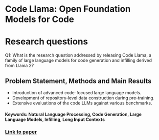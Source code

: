 # Code Llama: Open Foundation Models for Code

# Research questions
Q1: What is the research question addressed by releasing Code Llama, a family of large language models for code generation and infilling derived from Llama 2?

## Problem Statement, Methods and Main Results

* Introduction of advanced code-focused large language models.
* Development of repository-level data construction during pre-training.
* Extensive evaluations of the code LLMs against various benchmarks.

#### Keywords: Natural Language Processing, Code Generation, Large Language Models, Infilling, Long Input Contexts


### [Link to paper](https://arxiv.org/abs/2308.12950v3)
        